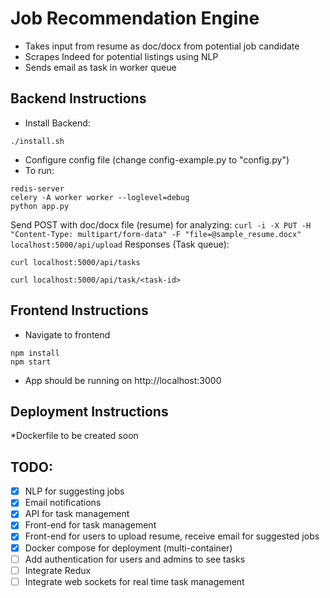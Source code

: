 # Job Recommendation Engine
- Takes input from resume as doc/docx from potential job candidate
- Scrapes Indeed for potential listings using NLP
- Sends email as task in worker queue
## Backend Instructions
- Install Backend:
```
./install.sh
```
- Configure config file (change config-example.py to "config.py")
- To run:
```
redis-server
celery -A worker worker --loglevel=debug
python app.py
```
Send POST with doc/docx file (resume) for analyzing:
`curl -i -X PUT -H "Content-Type: multipart/form-data" -F "file=@sample_resume.docx" localhost:5000/api/upload`
Responses (Task queue):
```
curl localhost:5000/api/tasks
``` 
```
curl localhost:5000/api/task/<task-id>
```

## Frontend Instructions
- Navigate to frontend
```
npm install
npm start
```
- App should be running on http://localhost:3000

## Deployment Instructions
*Dockerfile to be created soon

## TODO:
 * [x] NLP for suggesting jobs
 * [x] Email notifications
 * [x] API for task management 
 * [X] Front-end for task management
 * [X] Front-end for users to upload resume, receive email for suggested jobs
 * [X] Docker compose for deployment (multi-container)
 * [ ] Add authentication for users and admins to see tasks
 * [ ] Integrate Redux
 * [ ] Integrate web sockets for real time task management
